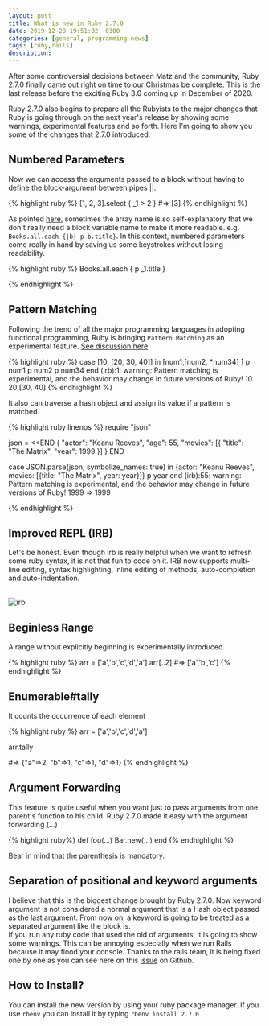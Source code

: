 ```yaml
---
layout: post
title: What is new in Ruby 2.7.0
date: 2019-12-28 19:51:02 -0300
categories: [general, programming-news]
tags: [ruby,rails]
description: 
---
```

After some controversial decisions between Matz and the community, Ruby 2.7.0 finally came out right on time to our Christmas be complete. This is the last release before the exciting Ruby 3.0 coming up in December of 2020.

Ruby 2.7.0 also begins to prepare all the Rubyists to the major changes that Ruby is going through on the next year's release by showing some warnings, experimental features and so forth. Here I'm going to show you some of the changes that 2.7.0 introduced.

## Numbered Parameters

Now we can access the arguments passed to a block without having to define the block-argument between pipes ||.

{% highlight ruby %}
[1, 2, 3].select { _1 > 2 } #=> [3]
{% endhighlight %}

As pointed [here](https://bugs.ruby-lang.org/issues/4475), sometimes the array name is so self-explanatory that we don't really need a block variable name to make it more readable. e.g. `Books.all.each {|b| p b.title}`. In this context, numbered parameters come really in hand by saving us some keystrokes without losing readability.

{% highlight ruby %}
Books.all.each { p _1.title }

{% endhighlight %}

## Pattern Matching

Following the trend of all the major programming languages in adopting functional programming, Ruby is bringing `Pattern Matching` as an experimental feature. [See discussion here](https://bugs.ruby-lang.org/issues/14912)

{% highlight ruby %}
case [10, [20, 30, 40]]
    in [num1,[num2, *num34] ]
        p num1
        p num2
        p num34
end
(irb):1: warning: Pattern matching is experimental, and the behavior may change in future versions of Ruby!
10
20
[30, 40]
{% endhighlight %}

It also can traverse a hash object and assign its value if a pattern is matched.

{% highlight ruby linenos %}
require "json"

json = <<END
{
  "actor": "Keanu Reeves",
  "age": 55,
  "movies": [{ "title": "The Matrix", "year": 1999 }]
}
END

case JSON.parse(json, symbolize_names: true)
in {actor: "Keanu Reeves", movies: [{title: "The Matrix", year: year}]}
  p year
end
(irb):55: warning: Pattern matching is experimental, and the behavior may change in future versions of Ruby!
1999
=> 1999

{% endhighlight %}

## Improved REPL (IRB)
Let's be honest. Even though irb is really helpful when we want to refresh some ruby syntax, it is not that fun to code on it. IRB now supports multi-line editing, syntax highlighting, inline editing of methods, auto-completion and auto-indentation.
<br>
<br>

![irb](https://media.giphy.com/media/W4bxGjRPzI5GsWViUD/giphy.gif)
<br>

## Beginless Range

A range without explicitly beginning is experimentally introduced.

{% highlight ruby %}
arr = ['a','b','c','d','a']
arr[..2]
#=> ['a','b','c']
{% endhighlight %}

## Enumerable#tally
It counts the occurrence of each element

{% highlight ruby %}
arr = ['a','b','c','d','a']

arr.tally

#=> {"a"=>2, "b"=>1, "c"=>1, "d"=>1}
{% endhighlight %}

## Argument Forwarding
This feature is quite useful when you want just to pass arguments from one parent's function to his child. Ruby 2.7.0 made it easy with the argument forwarding (...)

{% highlight ruby%}
    def foo(...)
        Bar.new(...)
    end
{% endhighlight %}

Bear in mind that the parenthesis is mandatory.

## Separation of positional and keyword arguments

I believe that this is the biggest change brought by Ruby 2.7.0.
Now keyword argument is not considered a normal argument that is a Hash object passed as the last argument. From now on, a keyword is going to be treated as a separated argument like the block is. 
<br>
If you run any ruby code that used the old of arguments, it is going to show some warnings. This can be annoying especially when we run Rails because it may flood your console. Thanks to the rails team, it is being fixed one by one as you can see here on this [issue](https://github.com/rails/rails/search?q=ruby+2.7&type=Issues) on Github.

## How to Install?

You can install the new version by using your ruby package manager.
If you use `rbenv` you can install it by typing `rbenv install 2.7.0`